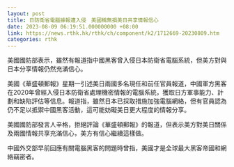 ```yaml
---
layout: post
title: 日防衛省電腦據報遭入侵　美國稱無損美日共享情報信心
date: 2023-08-09 06:19:51.000000000 +08:00
link: https://news.rthk.hk/rthk/ch/component/k2/1712669-20230809.htm
categories: rthk
---
```


美國國防部表示，雖然有報道指中國黑客曾入侵日本防衛省電腦系統，但美方對與日本分享情報仍然充滿信心。

美國《華盛頓郵報》星期一引述美日兩國多名現任和前任官員報道，中國軍方黑客在2020年曾經入侵日本防衛省處理機密情報的電腦系統，獲取日方軍事能力、計劃和缺陷評估等信息。報道指，雖然日本已採取措施加強電腦網絡，但有官員認為仍不足以抵禦中國黑客活動，這可能妨礙美日更大程度的情報分享。

美國國防部發言人辛格，拒絕評論《華盛頓郵報》的報道，但表示美方對美日關係及兩國情報共享充滿信心，美方有信心繼續這樣做。

中國外交部早前回應有關電腦黑客的問題時曾指，美國才是全球最大黑客帝國和網絡竊密者。
